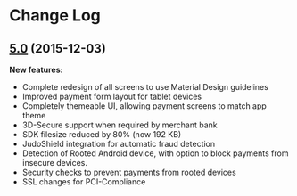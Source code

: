 # Change Log

## [5.0](https://github.com/skywinder/ActionSheetPicker-3.0/tree/2.0.2) (2015-12-03)

**New features:**
- Complete redesign of all screens to use Material Design guidelines
- Improved payment form layout for tablet devices
- Completely themeable UI, allowing payment screens to match app theme
- 3D-Secure support when required by merchant bank
- SDK filesize reduced by 80% (now 192 KB)
- JudoShield integration for automatic fraud detection
- Detection of Rooted Android device, with option to block payments from insecure devices.
- Security checks to prevent payments from rooted devices
- SSL changes for PCI-Compliance
